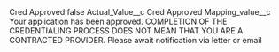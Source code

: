 <?xml version="1.0" encoding="UTF-8"?>
<CustomMetadata xmlns="http://soap.sforce.com/2006/04/metadata" xmlns:xsi="http://www.w3.org/2001/XMLSchema-instance" xmlns:xsd="http://www.w3.org/2001/XMLSchema">
    <label>Cred Approved</label>
    <protected>false</protected>
    <values>
        <field>Actual_Value__c</field>
        <value xsi:type="xsd:string">Cred Approved</value>
    </values>
    <values>
        <field>Mapping_value__c</field>
        <value xsi:type="xsd:string">Your application has been approved.  COMPLETION OF THE CREDENTIALING PROCESS DOES NOT MEAN THAT YOU ARE A CONTRACTED PROVIDER.  Please await  notification via letter or email</value>
    </values>
</CustomMetadata>
